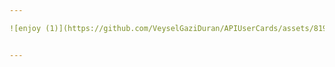 ```yaml
---

![enjoy (1)](https://github.com/VeyselGaziDuran/APIUserCards/assets/81925500/f5c778c2-0b40-462f-8ecc-6ee48674029e)


---
```

